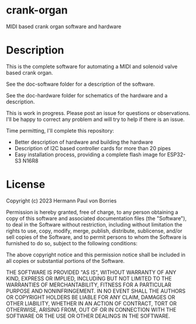 # crank-organ
MIDI based crank organ software and hardware

# Description

This is the complete software for automating a MIDI and solenoid valve based crank organ.

See the doc-software folder for a description of the software.

See the doc-hardware folder for schematics of the hardware and a description.

This is work in progress. Please post an issue for questions or observations.  I'll be happy to correct any problem and will try to help if there is an issue.

Time permitting, I'll complete this repository:
* Better description of hardware and building the hardware
* Description of I2C based controller cards for more than 20 pipes
* Easy installation process, providing a complete flash image for ESP32-S3 N16R8

# License
Copyright (c) 2023 Hermann Paul von Borries

Permission is hereby granted, free of charge, to any person obtaining a copy
of this software and associated documentation files (the "Software"), to deal
in the Software without restriction, including without limitation the rights
to use, copy, modify, merge, publish, distribute, sublicense, and/or sell
copies of the Software, and to permit persons to whom the Software is
furnished to do so, subject to the following conditions:

The above copyright notice and this permission notice shall be included in all
copies or substantial portions of the Software.

THE SOFTWARE IS PROVIDED "AS IS", WITHOUT WARRANTY OF ANY KIND, EXPRESS OR
IMPLIED, INCLUDING BUT NOT LIMITED TO THE WARRANTIES OF MERCHANTABILITY,
FITNESS FOR A PARTICULAR PURPOSE AND NONINFRINGEMENT. IN NO EVENT SHALL THE
AUTHORS OR COPYRIGHT HOLDERS BE LIABLE FOR ANY CLAIM, DAMAGES OR OTHER
LIABILITY, WHETHER IN AN ACTION OF CONTRACT, TORT OR OTHERWISE, ARISING FROM,
OUT OF OR IN CONNECTION WITH THE SOFTWARE OR THE USE OR OTHER DEALINGS IN THE
SOFTWARE.
